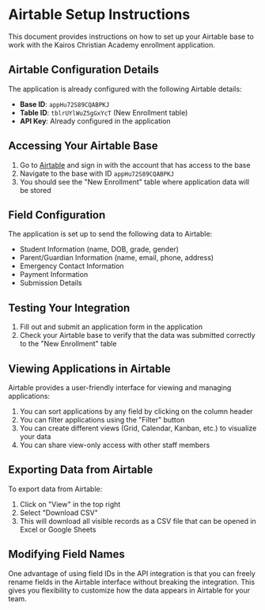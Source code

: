 # Airtable Setup Instructions

This document provides instructions on how to set up your Airtable base to work with the Kairos Christian Academy enrollment application.

## Airtable Configuration Details

The application is already configured with the following Airtable details:

- **Base ID**: `appHu72S89CQABPKJ`
- **Table ID**: `tblrUYlWuZ5gGxYcT` (New Enrollment table)
- **API Key**: Already configured in the application

## Accessing Your Airtable Base

1. Go to [Airtable](https://airtable.com/) and sign in with the account that has access to the base
2. Navigate to the base with ID `appHu72S89CQABPKJ`
3. You should see the "New Enrollment" table where application data will be stored

## Field Configuration

The application is set up to send the following data to Airtable:

- Student Information (name, DOB, grade, gender)
- Parent/Guardian Information (name, email, phone, address)
- Emergency Contact Information
- Payment Information
- Submission Details

## Testing Your Integration

1. Fill out and submit an application form in the application
2. Check your Airtable base to verify that the data was submitted correctly to the "New Enrollment" table

## Viewing Applications in Airtable

Airtable provides a user-friendly interface for viewing and managing applications:

1. You can sort applications by any field by clicking on the column header
2. You can filter applications using the "Filter" button
3. You can create different views (Grid, Calendar, Kanban, etc.) to visualize your data
4. You can share view-only access with other staff members

## Exporting Data from Airtable

To export data from Airtable:

1. Click on "View" in the top right
2. Select "Download CSV"
3. This will download all visible records as a CSV file that can be opened in Excel or Google Sheets

## Modifying Field Names

One advantage of using field IDs in the API integration is that you can freely rename fields in the Airtable interface without breaking the integration. This gives you flexibility to customize how the data appears in Airtable for your team. 